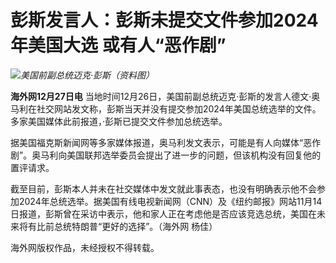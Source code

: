 # 彭斯发言人：彭斯未提交文件参加2024年美国大选 或有人“恶作剧”

![](https://inews.gtimg.com/newsapp_bt/0/15578755623/1000)_美国前副总统迈克·彭斯（资料图）_

**海外网12月27日电**
当地时间12月26日，美国前副总统迈克·彭斯的发言人德文·奥马利在社交网站发文称，彭斯当天并没有提交参加2024年美国总统选举的文件。多家美国媒体此前报道，·彭斯已提交文件参加总统选举。

据美国福克斯新闻网等多家媒体报道，奥马利发文表示，可能是有人向媒体“恶作剧”。奥马利向美国联邦选举委员会提出了进一步的问题，但该机构没有回复他的置评请求。

截至目前，彭斯本人并未在社交媒体中发文就此事表态，也没有明确表示他不会参加2024年总统选举。据美国有线电视新闻网（CNN）及《纽约邮报》网站11月14日报道，彭斯曾在采访中表示，他和家人正在考虑他是否应该竞选总统，美国在未来将有比前总统特朗普“更好的选择”。（海外网
杨佳）

海外网版权作品，未经授权不得转载。


